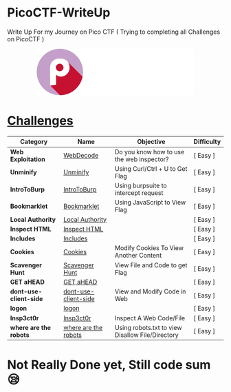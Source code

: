 # PicoCTF-WriteUp
Write Up For my Journey on Pico CTF ( Trying to completing all Challenges on PicoCTF )

<p align='center'>
  <img src='img/picoctf-logo.png' alt="PicoCTF">
</p>

<!--
Category : ~

Web Exploitation
Cryptography
Reverse Engineering
Forensics
General Skills
Binary Exploitation
-->

# [**Challenges**](#challenges)

| Category | Name  | Objective   | Difficulty  |
| -------- | ----- | ----------- | ----------- |
| **Web Exploitation** | [WebDecode](web/WebDecode) | Do you know how to use the web inspector? | [ Easy ] |
| **Unminify** | [Unminify](web/Unminify) | Using Curl/Ctrl + U to Get Flag | [ Easy ] |
| **IntroToBurp** | [IntroToBurp](web/IntroToBurp) | Using burpsuite to intercept request | [ Easy ] |
| **Bookmarklet** | [Bookmarklet](web/Bookmarklet) | Using JavaScript to View Flag | [ Easy ] |
| **Local Authority** | [Local Authority](web/Local-Authority) | | [ Easy ] |
| **Inspect HTML** | [Inspect HTML](web/Inspect-HTML) |  | [ Easy ] |
| **Includes** | [Includes](web/Includes) | | [ Easy ] |
| **Cookies** | [Cookies](web/Cookies) | Modify Cookies To View Another Content | [ Easy ] 
| **Scavenger Hunt** | [Scavenger Hunt](web/Scavenger-Hunt) | View File and Code to get Flag | [ Easy ] |
| **GET aHEAD** | [GET aHEAD](web/GET-aHEAD) | | [ Easy ] |
| **dont-use-client-side** | [dont-use-client-side](web/dont-use-client-side) | View and Modify Code in Web | [ Easy ] |
| **logon** | [logon](web/logon) | | [ Easy ] |
| **Insp3ct0r** | [Insp3ct0r](web/Insp3ct0r) | Inspect A Web Code/File | [ Easy ] |
| **where are the robots** | [where are the robots](web/where-are-the-robots) | Using robots.txt to view Disallow File/Directory | [ Easy ] |

# Not Really Done yet, Still code sum :sleepy:
